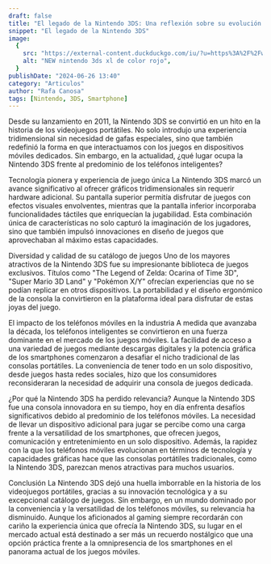 ```yaml
---
draft: false
title: "El legado de la Nintendo 3DS: Una reflexión sobre su evolución tecnológica y su relevancia en la era de los smartphones"
snippet: "El legado de la Nintendo 3DS"
image:
  {
    src: "https://external-content.duckduckgo.com/iu/?u=https%3A%2F%2Fwww.bhphotovideo.com%2Fimages%2Fimages2500x2500%2Fnintendo_redsraaa_3ds_xl_game_system_1113511.jpg&f=1&nofb=1&ipt=227f6a28cf4e7a815c9cdc3f65e17a7b826dd8a3d6bbce43eb1006a4035df99d&ipo=images",
    alt: "NEW nintendo 3ds xl de color rojo",
  }
publishDate: "2024-06-26 13:40"
category: "Articulos"
author: "Rafa Canosa"
tags: [Nintendo, 3DS, Smartphone]
---
```


Desde su lanzamiento en 2011, la Nintendo 3DS se convirtió en un hito en la historia de los videojuegos portátiles. No solo introdujo una experiencia tridimensional sin necesidad de gafas especiales, sino que también redefinió la forma en que interactuamos con los juegos en dispositivos móviles dedicados. Sin embargo, en la actualidad, ¿qué lugar ocupa la Nintendo 3DS frente al predominio de los teléfonos inteligentes?

Tecnología pionera y experiencia de juego única
La Nintendo 3DS marcó un avance significativo al ofrecer gráficos tridimensionales sin requerir hardware adicional. Su pantalla superior permitía disfrutar de juegos con efectos visuales envolventes, mientras que la pantalla inferior incorporaba funcionalidades táctiles que enriquecían la jugabilidad. Esta combinación única de características no solo capturó la imaginación de los jugadores, sino que también impulsó innovaciones en diseño de juegos que aprovechaban al máximo estas capacidades.

Diversidad y calidad de su catálogo de juegos
Uno de los mayores atractivos de la Nintendo 3DS fue su impresionante biblioteca de juegos exclusivos. Títulos como "The Legend of Zelda: Ocarina of Time 3D", "Super Mario 3D Land" y "Pokémon X/Y" ofrecían experiencias que no se podían replicar en otros dispositivos. La portabilidad y el diseño ergonómico de la consola la convirtieron en la plataforma ideal para disfrutar de estas joyas del juego.

El impacto de los teléfonos móviles en la industria
A medida que avanzaba la década, los teléfonos inteligentes se convirtieron en una fuerza dominante en el mercado de los juegos móviles. La facilidad de acceso a una variedad de juegos mediante descargas digitales y la potencia gráfica de los smartphones comenzaron a desafiar el nicho tradicional de las consolas portátiles. La conveniencia de tener todo en un solo dispositivo, desde juegos hasta redes sociales, hizo que los consumidores reconsideraran la necesidad de adquirir una consola de juegos dedicada.

¿Por qué la Nintendo 3DS ha perdido relevancia?
Aunque la Nintendo 3DS fue una consola innovadora en su tiempo, hoy en día enfrenta desafíos significativos debido al predominio de los teléfonos móviles. La necesidad de llevar un dispositivo adicional para jugar se percibe como una carga frente a la versatilidad de los smartphones, que ofrecen juegos, comunicación y entretenimiento en un solo dispositivo. Además, la rapidez con la que los teléfonos móviles evolucionan en términos de tecnología y capacidades gráficas hace que las consolas portátiles tradicionales, como la Nintendo 3DS, parezcan menos atractivas para muchos usuarios.

Conclusión
La Nintendo 3DS dejó una huella imborrable en la historia de los videojuegos portátiles, gracias a su innovación tecnológica y a su excepcional catálogo de juegos. Sin embargo, en un mundo dominado por la conveniencia y la versatilidad de los teléfonos móviles, su relevancia ha disminuido. Aunque los aficionados al gaming siempre recordarán con cariño la experiencia única que ofrecía la Nintendo 3DS, su lugar en el mercado actual está destinado a ser más un recuerdo nostálgico que una opción práctica frente a la omnipresencia de los smartphones en el panorama actual de los juegos móviles.
